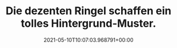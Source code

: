 ---
date: '2021-05-10T10:07:03.968791+00:00'
found_at: '2014-12-14'
found_url: http://www.windeln.de/kanz-einteiliger-schlafanzug-1515903.html
title: Die dezenten Ringel schaffen ein tolles Hintergrund-Muster.
---